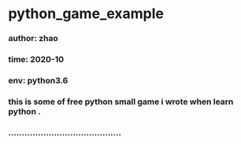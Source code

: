 # python_game_example
### author: zhao
### time: 2020-10
### env: python3.6
### this is some of free python small game  i wrote when learn python .

### ..........................................
